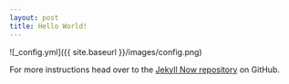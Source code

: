 ```yaml
---
layout: post
title: Hello World!
---
```



![_config.yml]({{ site.baseurl }}/images/config.png)

 For more instructions head over to the [Jekyll Now repository](https://github.com/barryclark/jekyll-now) on GitHub.
